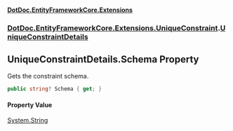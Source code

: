 #### [DotDoc\.EntityFrameworkCore\.Extensions](index.md 'index')
### [DotDoc\.EntityFrameworkCore\.Extensions\.UniqueConstraint](DotDoc.EntityFrameworkCore.Extensions.UniqueConstraint.md 'DotDoc\.EntityFrameworkCore\.Extensions\.UniqueConstraint').[UniqueConstraintDetails](UniqueConstraintDetails.md 'DotDoc\.EntityFrameworkCore\.Extensions\.UniqueConstraint\.UniqueConstraintDetails')

## UniqueConstraintDetails\.Schema Property

Gets the constraint schema\.

```csharp
public string? Schema { get; }
```

#### Property Value
[System\.String](https://learn.microsoft.com/en-us/dotnet/api/system.string 'System\.String')